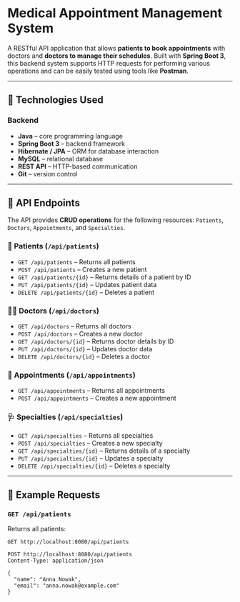 # Medical Appointment Management System

A RESTful API application that allows **patients to book appointments** with doctors and **doctors to manage their schedules**. Built with **Spring Boot 3**, this backend system supports HTTP requests for performing various operations and can be easily tested using tools like **Postman**.

---

## 🔧 Technologies Used

### Backend
- **Java** – core programming language
- **Spring Boot 3** – backend framework
- **Hibernate / JPA** – ORM for database interaction
- **MySQL** – relational database
- **REST API** – HTTP-based communication
- **Git** – version control

---

## 📡 API Endpoints

The API provides **CRUD operations** for the following resources: `Patients`, `Doctors`, `Appointments`, and `Specialties`.

### 🧍 Patients (`/api/patients`)
- `GET /api/patients` – Returns all patients  
- `POST /api/patients` – Creates a new patient  
- `GET /api/patients/{id}` – Returns details of a patient by ID  
- `PUT /api/patients/{id}` – Updates patient data  
- `DELETE /api/patients/{id}` – Deletes a patient  

### 👨‍⚕️ Doctors (`/api/doctors`)
- `GET /api/doctors` – Returns all doctors  
- `POST /api/doctors` – Creates a new doctor  
- `GET /api/doctors/{id}` – Returns doctor details by ID  
- `PUT /api/doctors/{id}` – Updates doctor data  
- `DELETE /api/doctors/{id}` – Deletes a doctor  

### 📅 Appointments (`/api/appointments`)
- `GET /api/appointments` – Returns all appointments  
- `POST /api/appointments` – Creates a new appointment  

### 🩺 Specialties (`/api/specialties`)
- `GET /api/specialties` – Returns all specialties  
- `POST /api/specialties` – Creates a new specialty  
- `GET /api/specialties/{id}` – Returns details of a specialty  
- `PUT /api/specialties/{id}` – Updates a specialty  
- `DELETE /api/specialties/{id}` – Deletes a specialty  

---

## 📌 Example Requests

### `GET /api/patients`

Returns all patients:
```http
GET http://localhost:8080/api/patients

POST http://localhost:8080/api/patients
Content-Type: application/json

{
  "name": "Anna Nowak",
  "email": "anna.nowak@example.com"
}



